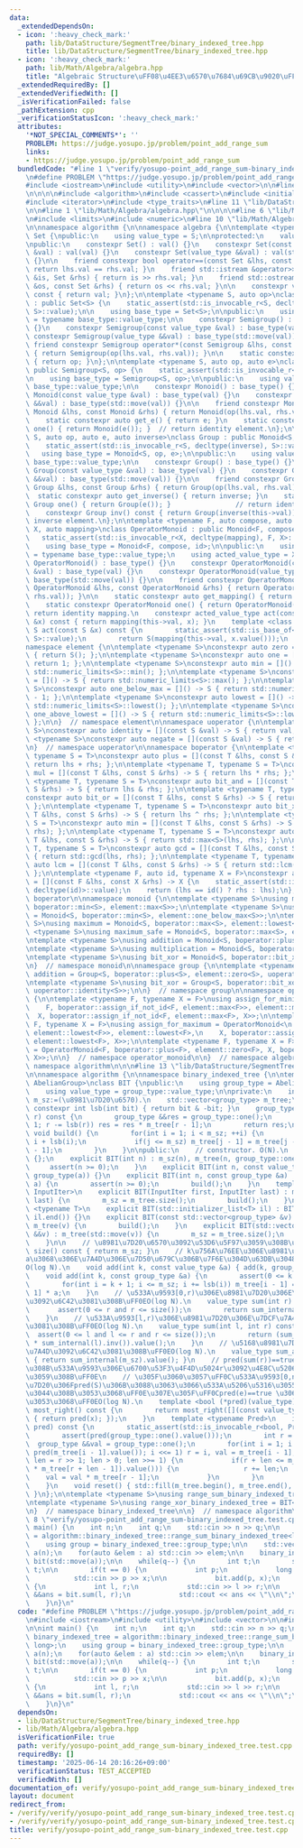 ```yaml
---
data:
  _extendedDependsOn:
  - icon: ':heavy_check_mark:'
    path: lib/DataStructure/SegmentTree/binary_indexed_tree.hpp
    title: lib/DataStructure/SegmentTree/binary_indexed_tree.hpp
  - icon: ':heavy_check_mark:'
    path: lib/Math/Algebra/algebra.hpp
    title: "Algebraic Structure\uFF08\u4EE3\u6570\u7684\u69CB\u9020\uFF09"
  _extendedRequiredBy: []
  _extendedVerifiedWith: []
  _isVerificationFailed: false
  _pathExtension: cpp
  _verificationStatusIcon: ':heavy_check_mark:'
  attributes:
    '*NOT_SPECIAL_COMMENTS*': ''
    PROBLEM: https://judge.yosupo.jp/problem/point_add_range_sum
    links:
    - https://judge.yosupo.jp/problem/point_add_range_sum
  bundledCode: "#line 1 \"verify/yosupo-point_add_range_sum-binary_indexed_tree.test.cpp\"\
    \n#define PROBLEM \"https://judge.yosupo.jp/problem/point_add_range_sum\"\n\n\
    #include <iostream>\n#include <utility>\n#include <vector>\n\n#line 1 \"lib/DataStructure/SegmentTree/binary_indexed_tree.hpp\"\
    \n\n\n\n#include <algorithm>\n#include <cassert>\n#include <initializer_list>\n\
    #include <iterator>\n#include <type_traits>\n#line 11 \"lib/DataStructure/SegmentTree/binary_indexed_tree.hpp\"\
    \n\n#line 1 \"lib/Math/Algebra/algebra.hpp\"\n\n\n\n#line 6 \"lib/Math/Algebra/algebra.hpp\"\
    \n#include <limits>\n#include <numeric>\n#line 10 \"lib/Math/Algebra/algebra.hpp\"\
    \n\nnamespace algorithm {\n\nnamespace algebra {\n\ntemplate <typename S>\nclass\
    \ Set {\npublic:\n    using value_type = S;\n\nprotected:\n    value_type val;\n\
    \npublic:\n    constexpr Set() : val() {}\n    constexpr Set(const value_type\
    \ &val) : val(val) {}\n    constexpr Set(value_type &&val) : val(std::move(val))\
    \ {}\n\n    friend constexpr bool operator==(const Set &lhs, const Set &rhs) {\
    \ return lhs.val == rhs.val; }\n    friend std::istream &operator>>(std::istream\
    \ &is, Set &rhs) { return is >> rhs.val; }\n    friend std::ostream &operator<<(std::ostream\
    \ &os, const Set &rhs) { return os << rhs.val; }\n\n    constexpr value_type value()\
    \ const { return val; }\n};\n\ntemplate <typename S, auto op>\nclass Semigroup\
    \ : public Set<S> {\n    static_assert(std::is_invocable_r<S, decltype(op), S,\
    \ S>::value);\n\n    using base_type = Set<S>;\n\npublic:\n    using value_type\
    \ = typename base_type::value_type;\n\n    constexpr Semigroup() : base_type()\
    \ {}\n    constexpr Semigroup(const value_type &val) : base_type(val) {}\n   \
    \ constexpr Semigroup(value_type &&val) : base_type(std::move(val)) {}\n\n   \
    \ friend constexpr Semigroup operator*(const Semigroup &lhs, const Semigroup &rhs)\
    \ { return Semigroup(op(lhs.val, rhs.val)); }\n\n    static constexpr auto get_op()\
    \ { return op; }\n};\n\ntemplate <typename S, auto op, auto e>\nclass Monoid :\
    \ public Semigroup<S, op> {\n    static_assert(std::is_invocable_r<S, decltype(e)>::value);\n\
    \n    using base_type = Semigroup<S, op>;\n\npublic:\n    using value_type = typename\
    \ base_type::value_type;\n\n    constexpr Monoid() : base_type() {}\n    constexpr\
    \ Monoid(const value_type &val) : base_type(val) {}\n    constexpr Monoid(value_type\
    \ &&val) : base_type(std::move(val)) {}\n\n    friend constexpr Monoid operator*(const\
    \ Monoid &lhs, const Monoid &rhs) { return Monoid(op(lhs.val, rhs.val)); }\n\n\
    \    static constexpr auto get_e() { return e; }\n    static constexpr Monoid\
    \ one() { return Monoid(e()); }  // return identity element.\n};\n\ntemplate <typename\
    \ S, auto op, auto e, auto inverse>\nclass Group : public Monoid<S, op, e> {\n\
    \    static_assert(std::is_invocable_r<S, decltype(inverse), S>::value);\n\n \
    \   using base_type = Monoid<S, op, e>;\n\npublic:\n    using value_type = typename\
    \ base_type::value_type;\n\n    constexpr Group() : base_type() {}\n    constexpr\
    \ Group(const value_type &val) : base_type(val) {}\n    constexpr Group(value_type\
    \ &&val) : base_type(std::move(val)) {}\n\n    friend constexpr Group operator*(const\
    \ Group &lhs, const Group &rhs) { return Group(op(lhs.val, rhs.val)); }\n\n  \
    \  static constexpr auto get_inverse() { return inverse; }\n    static constexpr\
    \ Group one() { return Group(e()); }                // return identity element.\n\
    \    constexpr Group inv() const { return Group(inverse(this->val)); }  // return\
    \ inverse element.\n};\n\ntemplate <typename F, auto compose, auto id, typename\
    \ X, auto mapping>\nclass OperatorMonoid : public Monoid<F, compose, id> {\n \
    \   static_assert(std::is_invocable_r<X, decltype(mapping), F, X>::value);\n\n\
    \    using base_type = Monoid<F, compose, id>;\n\npublic:\n    using value_type\
    \ = typename base_type::value_type;\n    using acted_value_type = X;\n\n    constexpr\
    \ OperatorMonoid() : base_type() {}\n    constexpr OperatorMonoid(const value_type\
    \ &val) : base_type(val) {}\n    constexpr OperatorMonoid(value_type &&val) :\
    \ base_type(std::move(val)) {}\n\n    friend constexpr OperatorMonoid operator*(const\
    \ OperatorMonoid &lhs, const OperatorMonoid &rhs) { return OperatorMonoid(compose(lhs.val,\
    \ rhs.val)); }\n\n    static constexpr auto get_mapping() { return mapping; }\n\
    \    static constexpr OperatorMonoid one() { return OperatorMonoid(id()); }  //\
    \ return identity mapping.\n    constexpr acted_value_type act(const acted_value_type\
    \ &x) const { return mapping(this->val, x); }\n    template <class S>\n    constexpr\
    \ S act(const S &x) const {\n        static_assert(std::is_base_of<Set<acted_value_type>,\
    \ S>::value);\n        return S(mapping(this->val, x.value()));\n    }\n};\n\n\
    namespace element {\n\ntemplate <typename S>\nconstexpr auto zero = []() -> S\
    \ { return S(); };\n\ntemplate <typename S>\nconstexpr auto one = []() -> S {\
    \ return 1; };\n\ntemplate <typename S>\nconstexpr auto min = []() -> S { return\
    \ std::numeric_limits<S>::min(); };\n\ntemplate <typename S>\nconstexpr auto max\
    \ = []() -> S { return std::numeric_limits<S>::max(); };\n\ntemplate <typename\
    \ S>\nconstexpr auto one_below_max = []() -> S { return std::numeric_limits<S>::max()\
    \ - 1; };\n\ntemplate <typename S>\nconstexpr auto lowest = []() -> S { return\
    \ std::numeric_limits<S>::lowest(); };\n\ntemplate <typename S>\nconstexpr auto\
    \ one_above_lowest = []() -> S { return std::numeric_limits<S>::lowest() + 1;\
    \ };\n\n}  // namespace element\n\nnamespace uoperator {\n\ntemplate <typename\
    \ S>\nconstexpr auto identity = [](const S &val) -> S { return val; };\n\ntemplate\
    \ <typename S>\nconstexpr auto negate = [](const S &val) -> S { return -val; };\n\
    \n}  // namespace uoperator\n\nnamespace boperator {\n\ntemplate <typename T,\
    \ typename S = T>\nconstexpr auto plus = [](const T &lhs, const S &rhs) -> S {\
    \ return lhs + rhs; };\n\ntemplate <typename T, typename S = T>\nconstexpr auto\
    \ mul = [](const T &lhs, const S &rhs) -> S { return lhs * rhs; };\n\ntemplate\
    \ <typename T, typename S = T>\nconstexpr auto bit_and = [](const T &lhs, const\
    \ S &rhs) -> S { return lhs & rhs; };\n\ntemplate <typename T, typename S = T>\n\
    constexpr auto bit_or = [](const T &lhs, const S &rhs) -> S { return lhs | rhs;\
    \ };\n\ntemplate <typename T, typename S = T>\nconstexpr auto bit_xor = [](const\
    \ T &lhs, const S &rhs) -> S { return lhs ^ rhs; };\n\ntemplate <typename T, typename\
    \ S = T>\nconstexpr auto min = [](const T &lhs, const S &rhs) -> S { return std::min<S>(lhs,\
    \ rhs); };\n\ntemplate <typename T, typename S = T>\nconstexpr auto max = [](const\
    \ T &lhs, const S &rhs) -> S { return std::max<S>(lhs, rhs); };\n\ntemplate <typename\
    \ T, typename S = T>\nconstexpr auto gcd = [](const T &lhs, const S &rhs) -> S\
    \ { return std::gcd(lhs, rhs); };\n\ntemplate <typename T, typename S = T>\nconstexpr\
    \ auto lcm = [](const T &lhs, const S &rhs) -> S { return std::lcm(lhs, rhs);\
    \ };\n\ntemplate <typename F, auto id, typename X = F>\nconstexpr auto assign_if_not_id\
    \ = [](const F &lhs, const X &rhs) -> X {\n    static_assert(std::is_invocable_r<F,\
    \ decltype(id)>::value);\n    return (lhs == id() ? rhs : lhs);\n};\n\n}  // namespace\
    \ boperator\n\nnamespace monoid {\n\ntemplate <typename S>\nusing minimum = Monoid<S,\
    \ boperator::min<S>, element::max<S>>;\n\ntemplate <typename S>\nusing minimum_safe\
    \ = Monoid<S, boperator::min<S>, element::one_below_max<S>>;\n\ntemplate <typename\
    \ S>\nusing maximum = Monoid<S, boperator::max<S>, element::lowest<S>>;\n\ntemplate\
    \ <typename S>\nusing maximum_safe = Monoid<S, boperator::max<S>, element::one_above_lowest<S>>;\n\
    \ntemplate <typename S>\nusing addition = Monoid<S, boperator::plus<S>, element::zero<S>>;\n\
    \ntemplate <typename S>\nusing multiplication = Monoid<S, boperator::mul<S>, element::one<S>>;\n\
    \ntemplate <typename S>\nusing bit_xor = Monoid<S, boperator::bit_xor<S>, element::zero<S>>;\n\
    \n}  // namespace monoid\n\nnamespace group {\n\ntemplate <typename S>\nusing\
    \ addition = Group<S, boperator::plus<S>, element::zero<S>, uoperator::negate<S>>;\n\
    \ntemplate <typename S>\nusing bit_xor = Group<S, boperator::bit_xor<S>, element::zero<S>,\
    \ uoperator::identity<S>>;\n\n}  // namespace group\n\nnamespace operator_monoid\
    \ {\n\ntemplate <typename F, typename X = F>\nusing assign_for_minimum = OperatorMonoid<\n\
    \    F, boperator::assign_if_not_id<F, element::max<F>>, element::max<F>,\n  \
    \  X, boperator::assign_if_not_id<F, element::max<F>, X>>;\n\ntemplate <typename\
    \ F, typename X = F>\nusing assign_for_maximum = OperatorMonoid<\n    F, boperator::assign_if_not_id<F,\
    \ element::lowest<F>>, element::lowest<F>,\n    X, boperator::assign_if_not_id<F,\
    \ element::lowest<F>, X>>;\n\ntemplate <typename F, typename X = F>\nusing addition\
    \ = OperatorMonoid<F, boperator::plus<F>, element::zero<F>, X, boperator::plus<F,\
    \ X>>;\n\n}  // namespace operator_monoid\n\n}  // namespace algebra\n\n}  //\
    \ namespace algorithm\n\n\n#line 13 \"lib/DataStructure/SegmentTree/binary_indexed_tree.hpp\"\
    \n\nnamespace algorithm {\n\nnamespace binary_indexed_tree {\n\ntemplate <class\
    \ AbelianGroup>\nclass BIT {\npublic:\n    using group_type = AbelianGroup;\n\
    \    using value_type = group_type::value_type;\n\nprivate:\n    int m_sz;  //\
    \ m_sz:=(\u8981\u7D20\u6570).\n    std::vector<group_type> m_tree;\n\n    static\
    \ constexpr int lsb(int bit) { return bit & -bit; }\n    group_type sum_internal(int\
    \ r) const {\n        group_type &&res = group_type::one();\n        for(; r >=\
    \ 1; r -= lsb(r)) res = res * m_tree[r - 1];\n        return res;\n    }\n   \
    \ void build() {\n        for(int i = 1; i < m_sz; ++i) {\n            int j =\
    \ i + lsb(i);\n            if(j <= m_sz) m_tree[j - 1] = m_tree[j - 1] * m_tree[i\
    \ - 1];\n        }\n    }\n\npublic:\n    // constructor. O(N).\n    BIT() : m_sz(0)\
    \ {};\n    explicit BIT(int n) : m_sz(n), m_tree(n, group_type::one()) {\n   \
    \     assert(n >= 0);\n    }\n    explicit BIT(int n, const value_type &a) : BIT(n,\
    \ group_type(a)) {}\n    explicit BIT(int n, const group_type &a) : m_sz(n), m_tree(n,\
    \ a) {\n        assert(n >= 0);\n        build();\n    }\n    template <std::input_iterator\
    \ InputIter>\n    explicit BIT(InputIter first, InputIter last) : m_tree(first,\
    \ last) {\n        m_sz = m_tree.size();\n        build();\n    }\n    template\
    \ <typename T>\n    explicit BIT(std::initializer_list<T> il) : BIT(il.begin(),\
    \ il.end()) {}\n    explicit BIT(const std::vector<group_type> &v) : m_sz(v.size()),\
    \ m_tree(v) {\n        build();\n    }\n    explicit BIT(std::vector<group_type>\
    \ &&v) : m_tree(std::move(v)) {\n        m_sz = m_tree.size();\n        build();\n\
    \    }\n\n    // \u8981\u7D20\u6570\u3092\u53D6\u5F97\u3059\u308B\uFF0E\n    int\
    \ size() const { return m_sz; }\n    // k\u756A\u76EE\u306E\u8981\u7D20\u3092\
    a\u3068\u306E\u7A4D\u306E\u7D50\u679C\u306B\u7F6E\u304D\u63DB\u3048\u308B\uFF0E\
    O(log N).\n    void add(int k, const value_type &a) { add(k, group_type(a)); }\n\
    \    void add(int k, const group_type &a) {\n        assert(0 <= k and k < size());\n\
    \        for(int i = k + 1; i <= m_sz; i += lsb(i)) m_tree[i - 1] = m_tree[i -\
    \ 1] * a;\n    }\n    // \u533A\u9593[0,r)\u306E\u8981\u7D20\u306E\u7DCF\u7A4D\
    \u3092\u6C42\u3081\u308B\uFF0EO(log N).\n    value_type sum(int r) const {\n \
    \       assert(0 <= r and r <= size());\n        return sum_internal(r).value();\n\
    \    }\n    // \u533A\u9593[l,r)\u306E\u8981\u7D20\u306E\u7DCF\u7A4D\u3092\u6C42\
    \u3081\u308B\uFF0EO(log N).\n    value_type sum(int l, int r) const {\n      \
    \  assert(0 <= l and l <= r and r <= size());\n        return (sum_internal(r)\
    \ * sum_internal(l).inv()).value();\n    }\n    // \u5168\u8981\u7D20\u306E\u7DCF\
    \u7A4D\u3092\u6C42\u3081\u308B\uFF0EO(log N).\n    value_type sum_all() const\
    \ { return sum_internal(m_sz).value(); }\n    // pred(sum(r))==true \u3068\u306A\
    \u308B\u533A\u9593\u306E\u6700\u53F3\u4F4D\u5024r\u3092\u4E8C\u5206\u63A2\u7D22\
    \u3059\u308B\uFF0E\n    // \u305F\u3060\u3057\uFF0C\u533A\u9593[0,n)\u306E\u8981\
    \u7D20\u306Fpred(S)\u306B\u3088\u3063\u3066\u533A\u5206\u5316\u3055\u308C\u3066\
    \u3044\u308B\u3053\u3068\uFF0E\u307E\u305F\uFF0Cpred(e)==true \u3067\u3042\u308B\
    \u3053\u3068\uFF0EO(log N).\n    template <bool (*pred)(value_type)>\n    int\
    \ most_right() const {\n        return most_right([](const value_type &x) -> bool\
    \ { return pred(x); });\n    }\n    template <typename Pred>\n    int most_right(Pred\
    \ pred) const {\n        static_assert(std::is_invocable_r<bool, Pred, value_type>::value);\n\
    \        assert(pred(group_type::one().value()));\n        int r = 0;\n      \
    \  group_type &&val = group_type::one();\n        for(int i = 1; i <= m_sz and\
    \ pred(m_tree[i - 1].value()); i <<= 1) r = i, val = m_tree[i - 1];\n        for(int\
    \ len = r >> 1; len > 0; len >>= 1) {\n            if(r + len <= m_sz and pred((val\
    \ * m_tree[r + len - 1]).value())) {\n                r += len;\n            \
    \    val = val * m_tree[r - 1];\n            }\n        }\n        return r;\n\
    \    }\n    void reset() { std::fill(m_tree.begin(), m_tree.end(), group_type::one());\
    \ }\n};\n\ntemplate <typename S>\nusing range_sum_binary_indexed_tree = BIT<algebra::group::addition<S>>;\n\
    \ntemplate <typename S>\nusing range_xor_binary_indexed_tree = BIT<algebra::group::bit_xor<S>>;\n\
    \n}  // namespace binary_indexed_tree\n\n}  // namespace algorithm\n\n\n#line\
    \ 8 \"verify/yosupo-point_add_range_sum-binary_indexed_tree.test.cpp\"\n\nint\
    \ main() {\n    int n;\n    int q;\n    std::cin >> n >> q;\n\n    using binary_indexed_tree\
    \ = algorithm::binary_indexed_tree::range_sum_binary_indexed_tree<long long>;\n\
    \    using group = binary_indexed_tree::group_type;\n\n    std::vector<group>\
    \ a(n);\n    for(auto &elem : a) std::cin >> elem;\n\n    binary_indexed_tree\
    \ bit(std::move(a));\n\n    while(q--) {\n        int t;\n        std::cin >>\
    \ t;\n\n        if(t == 0) {\n            int p;\n            long long x;\n \
    \           std::cin >> p >> x;\n\n            bit.add(p, x);\n        } else\
    \ {\n            int l, r;\n            std::cin >> l >> r;\n\n            auto\
    \ &&ans = bit.sum(l, r);\n            std::cout << ans << \"\\n\";\n        }\n\
    \    }\n}\n"
  code: "#define PROBLEM \"https://judge.yosupo.jp/problem/point_add_range_sum\"\n\
    \n#include <iostream>\n#include <utility>\n#include <vector>\n\n#include \"../lib/DataStructure/SegmentTree/binary_indexed_tree.hpp\"\
    \n\nint main() {\n    int n;\n    int q;\n    std::cin >> n >> q;\n\n    using\
    \ binary_indexed_tree = algorithm::binary_indexed_tree::range_sum_binary_indexed_tree<long\
    \ long>;\n    using group = binary_indexed_tree::group_type;\n\n    std::vector<group>\
    \ a(n);\n    for(auto &elem : a) std::cin >> elem;\n\n    binary_indexed_tree\
    \ bit(std::move(a));\n\n    while(q--) {\n        int t;\n        std::cin >>\
    \ t;\n\n        if(t == 0) {\n            int p;\n            long long x;\n \
    \           std::cin >> p >> x;\n\n            bit.add(p, x);\n        } else\
    \ {\n            int l, r;\n            std::cin >> l >> r;\n\n            auto\
    \ &&ans = bit.sum(l, r);\n            std::cout << ans << \"\\n\";\n        }\n\
    \    }\n}\n"
  dependsOn:
  - lib/DataStructure/SegmentTree/binary_indexed_tree.hpp
  - lib/Math/Algebra/algebra.hpp
  isVerificationFile: true
  path: verify/yosupo-point_add_range_sum-binary_indexed_tree.test.cpp
  requiredBy: []
  timestamp: '2025-06-14 20:16:26+09:00'
  verificationStatus: TEST_ACCEPTED
  verifiedWith: []
documentation_of: verify/yosupo-point_add_range_sum-binary_indexed_tree.test.cpp
layout: document
redirect_from:
- /verify/verify/yosupo-point_add_range_sum-binary_indexed_tree.test.cpp
- /verify/verify/yosupo-point_add_range_sum-binary_indexed_tree.test.cpp.html
title: verify/yosupo-point_add_range_sum-binary_indexed_tree.test.cpp
---
```

